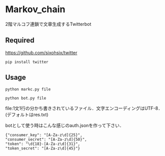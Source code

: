 # Markov_chain
2階マルコフ連鎖で文章生成するTwitterbot

## Required
https://github.com/sixohsix/twitter
```
pip install twitter
```

## Usage
```
python markc.py file
```
```
python bot.py file
```

file:1文1行の分かち書きされているファイル．文字エンコーディングはUTF-8．(デフォルトはres.txt)

botとして使う時はこんな感じのauth.jsonを作って下さい．
```
{"consumer_key": "[A-Za-z\d]{25}",
"consumer_secret": "[A-Za-z\d]{50}",
"token": "\d{18}-[A-Za-z\d]{31}",
"token_secret": "[A-Za-z\d]{45}"}
```
